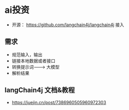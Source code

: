 # ai投资

* 开源： https://github.com/langchain4j/langchain4j 接入

## 需求
* 规范输入，输出
* 链接本地数据或者接口
* 转换提示词---> 大模型
* 解析结果

## langChain4j 文档&教程
* https://juejin.cn/post/7386960505960972303

